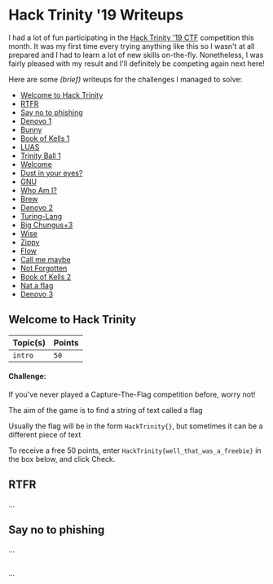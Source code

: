 # Hack Trinity '19 Writeups

I had a lot of fun participating in the [Hack Trinity '19 CTF](https://hacktrinity.me/) competition this month. It was  my first time every trying anything like this so I wasn't at all prepared and I had to learn a lot of new skills on-the-fly. Nonetheless, I was fairly pleased with my result and I'll definitely be competing again next here!

Here are some *(brief)* writeups for the challenges I managed to solve:

* [Welcome to Hack Trinity](#welcome-to-hack-trinity)
* [RTFR](#rtfr)
* [Say no to phishing](#say-no-to-phishing)
* [Denovo 1](#denovo-1)
* [Bunny](#bunny)
* [Book of Kells 1](#book-of-kells-1)
* [LUAS](#luas)
* [Trinity Ball 1](#trinity-ball-1)
* [Welcome](#welcome)
* [Dust in your eyes?](#dust-in-your-eyes)
* [GNU](#gnu)
* [Who Am I?](#who-am-i)
* [Brew](#brew)
* [Denovo 2](#denovo-2)
* [Turing-Lang](#turing-lang)
* [Big Chungus+3](#big-chungus)
* [Wise](#wise)
* [Zippy](#zippy)
* [Flow](#flow)
* [Call me maybe](#call-me-maybe)
* [Not Forgotten](#not-forgotten)
* [Book of Kells 2](#book-of-kells-2)
* [Nat a flag](#nat-a-flag)
* [Denovo 3](#denovo-3)

## Welcome to Hack Trinity

Topic(s) | Points
---------|-------
`intro` | `50`

#### Challenge:
If you've never played a Capture-The-Flag competition before, worry not!

The aim of the game is to find a string of text called a flag

Usually the flag will be in the form `HackTrinity{}`, but sometimes it can be a different piece of text

To receive a free 50 points, enter `HackTrinity{well_that_was_a_freebie}` in the box below, and click Check.



## RTFR

...

## Say no to phishing

...

## 

...